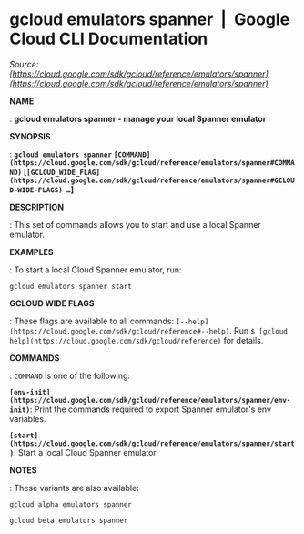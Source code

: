 # gcloud emulators spanner  |  Google Cloud CLI Documentation

*Source: [https://cloud.google.com/sdk/gcloud/reference/emulators/spanner](https://cloud.google.com/sdk/gcloud/reference/emulators/spanner)*

**NAME**

: **gcloud emulators spanner - manage your local Spanner emulator**

**SYNOPSIS**

: **`gcloud emulators spanner` `[COMMAND](https://cloud.google.com/sdk/gcloud/reference/emulators/spanner#COMMAND)` [`[GCLOUD_WIDE_FLAG](https://cloud.google.com/sdk/gcloud/reference/emulators/spanner#GCLOUD-WIDE-FLAGS) …`]**

**DESCRIPTION**

: This set of commands allows you to start and use a local Spanner emulator.

**EXAMPLES**

: To start a local Cloud Spanner emulator, run:

```
gcloud emulators spanner start
```

**GCLOUD WIDE FLAGS**

: These flags are available to all commands: `[--help](https://cloud.google.com/sdk/gcloud/reference#--help)`.
Run `$ [gcloud help](https://cloud.google.com/sdk/gcloud/reference)` for details.

**COMMANDS**

: ``COMMAND`` is one of the following:

**`[env-init](https://cloud.google.com/sdk/gcloud/reference/emulators/spanner/env-init)`**:
Print the commands required to export Spanner emulator's env variables.

**`[start](https://cloud.google.com/sdk/gcloud/reference/emulators/spanner/start)`**:
Start a local Cloud Spanner emulator.

**NOTES**

: These variants are also available:

```
gcloud alpha emulators spanner
```

```
gcloud beta emulators spanner
```